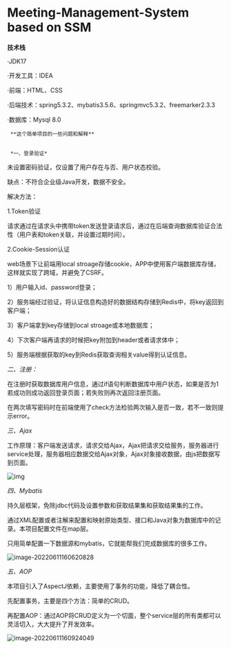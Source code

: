 # Meeting-Management-System based on SSM


**技术栈**	
  
·JDK17  

·开发工具：IDEA    

·前端：HTML、CSS     

·后端技术：spring5.3.2、mybatis3.5.6、springmvc5.3.2、freemarker2.3.3       

·数据库：Mysql 8.0  



     
     **这个简单项目的一些问题和解释**        
     
     
     *一、登录验证*

未设置密码验证，仅设置了用户存在与否、用户状态校验。

缺点：不符合企业级Java开发，数据不安全。

解决方法：

1.Token验证

请求通过在请求头中携带token发送登录请求后，通过在后端查询数据库验证合法性（用户表和token关联，并设置过期时间）。

2.Cookie-Session认证

web场景下让前端用local stroage存储cookie，APP中使用客户端数据库存储，这样就实现了跨域，并避免了CSRF。

1）用户输入id、password登录；

2）服务端经过验证，将认证信息构造好的数据结构存储到Redis中，将key返回到客户端；

3）客户端拿到key存储到local stroage或本地数据库；

4）下次客户端再请求的时候把key附加到header或者请求体中；

5）服务端根据获取的key到Redis获取查询相关value得到认证信息。



*二、注册：*

在注册时获取数据库用户信息，通过if语句判断数据库中用户状态，如果是否为1若成功则成功返回登录页面；若失败则再次返回注册页面。

在两次填写密码时在前端使用了check方法检验两次输入是否一致，若不一致则提示error。



*三、Ajax*

工作原理：客户端发送请求，请求交给Ajax，Ajax把请求交给服务，服务器进行service处理，服务器相应数据交给Ajax对象，Ajax对象接收数据，由js把数据写到页面。

![img](https://pics3.baidu.com/feed/7a899e510fb30f245b56517d11d0bc4aac4b034a.jpeg?token=284651c2553b940510a6b34e1a4107b1)



*四、Mybatis*

持久层框架，免除jdbc代码及设置参数和获取结果集和获取结果集的工作。

通过XML配置或者注解来配置和映射原始类型、接口和Java对象为数据库中的记录。本项目配置文件在map层。

只用简单配置一下数据源和mybatis，它就能帮我们完成数据库的很多工作。

![image-20220611160620828](C:\Users\G\AppData\Roaming\Typora\typora-user-images\image-20220611160620828.png)



*五、AOP*

本项目引入了AspectJ依赖，主要使用了事务的功能，降低了耦合性。

先配置事务，主要是四个方法：简单的CRUD。

再配置AOP：通过AOP将CRUD定义为一个切面，整个service层的所有类都可以灵活切入，大大提升了开发效率。

![image-20220611160924049](C:\Users\G\AppData\Roaming\Typora\typora-user-images\image-20220611160924049.png)

